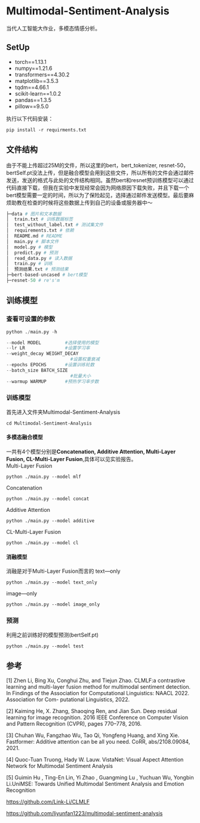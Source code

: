 # Multimodal-Sentiment-Analysis
 当代人工智能大作业，多模态情感分析。

## SetUp

- torch==1.13.1
- numpy==1.21.6
- transformers==4.30.2
- matplotlib==3.5.3
- tqdm==4.66.1
- scikit-learn==1.0.2
- pandas==1.3.5
- pillow==9.5.0


执行以下代码安装：

```shell
pip install -r requirments.txt
```

## 文件结构

由于不能上传超过25M的文件，所以这里的bert，bert_tokenizer, resnet-50， bertSelf.pt没法上传，但是融合模型会用到这些文件，所以所有的文件会通过邮件发送，发送的格式与此处的文件结构相同。虽然bert和resnet预训练模型可以通过代码直接下载，但我在实验中发现经常会因为网络原因下载失败，并且下载一个bert模型需要一定的时间，所以为了保险起见，选择通过邮件发送模型。最后要麻烦助教在检查的时候将这些数据上传到自己的设备或服务器中～

```python
├─data # 图片和文本数据
│  train.txt # 训练数据标签
│  test_without_label.txt # 测试集文件
│  requirements.txt # 依赖
│  README.md # README
│  main.py # 脚本文件
│  model.py # 模型
│  predict.py # 预测
│  read_data.py # 读入数据
│  train.py # 训练
│  预测结果.txt # 预测结果       
├─bert-based-uncased # bert模型
├─resnet-50 # re's'm
```

## 训练模型

### 查看可设置的参数

```python
python ./main.py -h
```

```python
--model MODEL         #选择使用的模型
--lr LR               #设置学习率
--weight_decay WEIGHT_DECAY
                        #设置权重衰减
--epochs EPOCHS       #设置训练轮数
--batch_size BATCH_SIZE
                        #批量大小
--warmup WARMUP       #预热学习率步数
```

### 训练模型

首先进入文件夹Multimodal-Sentiment-Analysis

```shell
cd Multimodal-Sentiment-Analysis
```

#### 多模态融合模型

一共有4个模型分别是**Concatenation, Additive Attention, Multi-Layer Fusion, CL-Multi-Layer Fusion**,具体可以见实验报告。\
Multi-Layer Fusion

```shell
python ./main.py --model mlf
```

Concatenation

```shell
python ./main.py --model concat
```

Additive Attention

```shell
python ./main.py --model additive
```

CL-Multi-Layer Fusion

```shell
python ./main.py --model cl
```

#### 消融模型

消融是对于Multi-Layer Fusion而言的
text—only

```shell
python ./main.py --model text_only
```

image—only

```shell
python ./main.py --model image_only
```

### 预测

利用之前训练好的模型预测(bertSelf.pt)

```shell
python ./main.py --model test
```

## 参考

[1]  Zhen Li, Bing Xu, Conghui Zhu, and Tiejun Zhao. CLMLF:a contrastive learning and multi-layer fusion method for multimodal sentiment detection. In Findings of the Association for Computational Linguistics: NAACL 2022. Association for Com- putational Linguistics, 2022.

[2] Kaiming He, X. Zhang, Shaoqing Ren, and Jian Sun. Deep residual learning for image recognition. 2016 IEEE Conference on Computer Vision and Pattern Recognition (CVPR), pages 770–778, 2016.

[3] Chuhan Wu, Fangzhao Wu, Tao Qi, Yongfeng Huang, and Xing Xie. Fastformer: Additive attention can be all you need. CoRR, abs/2108.09084, 2021.

[4] Quoc-Tuan Truong, Hady W. Lauw. VistaNet: Visual Aspect Attention Network for Multimodal Sentiment Analysis

[5] Guimin Hu , Ting-En Lin, Yi Zhao , Guangming Lu , Yuchuan Wu, Yongbin Li.UniMSE: Towards Unified Multimodal Sentiment Analysis and Emotion Recognition

https://github.com/Link-Li/CLMLF

https://github.com/liyunfan1223/multimodal-sentiment-analysis







